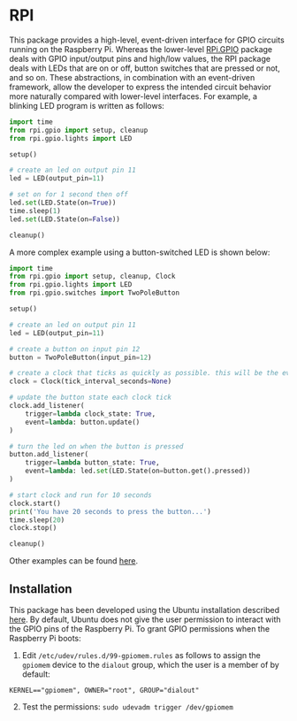# RPI
This package provides a high-level, event-driven interface for GPIO circuits running on the Raspberry Pi. Whereas
the lower-level [RPi.GPIO](https://pypi.org/project/RPi.GPIO/) package deals with GPIO input/output pins and high/low
values, the RPI package deals with LEDs that are on or off, button switches that are pressed or not, and so on. These
abstractions, in combination with an event-driven framework, allow the developer to express the intended circuit 
behavior more naturally compared with lower-level interfaces. For example, a blinking LED program is written as follows:
```python
import time
from rpi.gpio import setup, cleanup
from rpi.gpio.lights import LED

setup()

# create an led on output pin 11
led = LED(output_pin=11)

# set on for 1 second then off
led.set(LED.State(on=True))
time.sleep(1)
led.set(LED.State(on=False))

cleanup()
```
A more complex example using a button-switched LED is shown below:
```python
import time
from rpi.gpio import setup, cleanup, Clock
from rpi.gpio.lights import LED
from rpi.gpio.switches import TwoPoleButton

setup()

# create an led on output pin 11
led = LED(output_pin=11)

# create a button on input pin 12
button = TwoPoleButton(input_pin=12)

# create a clock that ticks as quickly as possible. this will be the event source for updating the button's state.
clock = Clock(tick_interval_seconds=None)

# update the button state each clock tick
clock.add_listener(
    trigger=lambda clock_state: True,
    event=lambda: button.update()
)

# turn the led on when the button is pressed
button.add_listener(
    trigger=lambda button_state: True,
    event=lambda: led.set(LED.State(on=button.get().pressed))
)

# start clock and run for 10 seconds
clock.start()
print('You have 20 seconds to press the button...')
time.sleep(20)
clock.stop()

cleanup()
```

Other examples can be found [here](src/rpi/gpio/examples).

## Installation
This package has been developed using the Ubuntu installation described 
[here](https://matthewgerber.github.io/rlai/raspberry_pi.html). By default, Ubuntu does not give the user permission
to interact with the GPIO pins of the Raspberry Pi. To grant GPIO permissions when the Raspberry Pi boots:
1. Edit `/etc/udev/rules.d/99-gpiomem.rules` as follows to assign the `gpiomem` device to the `dialout` 
group, which the user is a member of by default:
```
KERNEL=="gpiomem", OWNER="root", GROUP="dialout"
```
2. Test the permissions:  `sudo udevadm trigger /dev/gpiomem`

